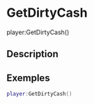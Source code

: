 # GetDirtyCash
player:GetDirtyCash()

## Description

## Exemples

```lua
player:GetDirtyCash()
```
